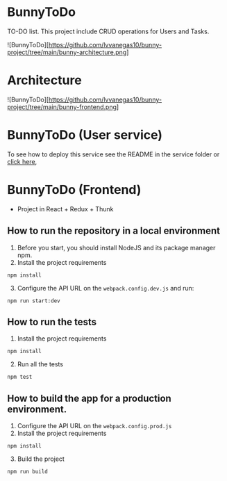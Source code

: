 # BunnyToDo

TO-DO list. This project include CRUD operations for Users and Tasks.

![BunnyToDo][https://github.com/lvvanegas10/bunny-project/tree/main/bunny-architecture.png]

# Architecture

![BunnyToDo][https://github.com/lvvanegas10/bunny-project/tree/main/bunny-frontend.png]

# BunnyToDo (User service)

To see how to deploy this service see the README in the service folder or [click here](https://github.com/lvvanegas10/bunny-project/tree/main/user-service),

# BunnyToDo (Frontend)

- Project in React + Redux + Thunk

## How to run the repository in a local environment

1. Before you start, you should install NodeJS and its package manager npm.
2. Install the project requirements

```
npm install
```

3. Configure the API URL on the `webpack.config.dev.js` and run:

```
npm run start:dev
```

## How to run the tests

1. Install the project requirements

```
npm install
```

2. Run all the tests

```
npm test
```

## How to build the app for a production environment.

1. Configure the API URL on the `webpack.config.prod.js`
2. Install the project requirements

```
npm install
```

3. Build the project

```
npm run build
```
